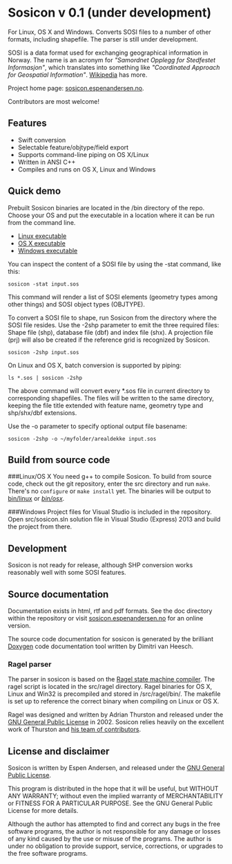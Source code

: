 # Sosicon v 0.1 (under development)
For Linux, OS X and Windows. Converts SOSI files to a number of other formats, including shapefile.
The parser is still under development.

SOSI is a data format used for exchanging geographical information in Norway. The name is an acronym
for _"Samordnet Opplegg for Stedfestet Informasjon"_, which translates into something like
_"Coordinated Approach for Geospatial Information"_. [Wikipedia](https://en.wikipedia.org/wiki/SOSI)
has more.

Project home page: [sosicon.espenandersen.no](http://sosicon.espenandersen.no/).

Contributors are most welcome!

## Features
*  Swift conversion
*  Selectable feature/objtype/field export
*  Supports command-line piping on OS X/Linux
*  Written in ANSI C++
*  Compiles and runs on OS X, Linux and Windows

## Quick demo
Prebuilt Sosicon binaries are located in the /bin directory of the repo. Choose your OS and put the
executable in a location where it can be run from the command line.

* [Linux executable](https://github.com/espena/sosicon/tree/master/bin/linux)
* [OS X executable](https://github.com/espena/sosicon/tree/master/bin/osx)
* [Windows executable](https://github.com/espena/sosicon/tree/master/bin/win)

You can inspect the content of a SOSI file by using the -stat command, like this:

`sosicon -stat input.sos`

This command will render a list of SOSI elements (geometry types among other things) and SOSI
object types (OBJTYPE).

To convert a SOSI file to shape, run Sosicon from the directory where the SOSI file
resides. Use the -2shp parameter to emit the three required files: Shape file (shp), database
file (dbf) and index file (shx). A projection file (prj) will also be created if the
reference grid is recognized by Sosicon.

`sosicon -2shp input.sos`

On Linux and OS X, batch conversion is supported by piping:

`ls *.sos | sosicon -2shp`

The above command will convert every *.sos file in current directory to corresponding shapefiles.
The files will be written to the same directory, keeping the file title extended with feature name,
geometry type and shp/shx/dbf extensions.

Use the -o parameter to specify optional output file basename:

`sosicon -2shp -o ~/myfolder/arealdekke input.sos`

## Build from source code

###Linux/OS X
You need g++ to compile Sosicon. To build from source code, check out the git repository, enter the
src directory and run `make`. There's no `configure` or `make install` yet. The binaries will be
output to [bin/linux](https://github.com/espena/sosicon/tree/master/bin/linux) or
<em>[bin/osx](https://github.com/espena/sosicon/tree/master/bin/osx)</em>.

###Windows
Project files for Visual Studio is included in the repository. Open src/sosicon.sln solution
file in Visual Studio (Express) 2013 and build the project from there.

## Development
Sosicon is not ready for release, although SHP conversion works reasonably well with some SOSI features.

## Source documentation
Documentation exists in html, rtf and pdf formats. See the doc directory within the repository or visit [sosicon.espenandersen.no](http://sosicon.espenandersen.no/) for an online version.

The source code documentation for sosicon is generated by the brilliant [Doxygen](http://www.stack.nl/~dimitri/doxygen/) code documentation tool written by Dimitri van Heesch.

### Ragel parser
The parser in sosicon is based on the [Ragel state machine compiler](http://www.complang.org/ragel/).
The ragel script is located in the src/ragel directory. Ragel binaries for OS X, Linux and Win32
is precompiled and stored in /src/ragel/bin/. The makefile is set up to reference the
correct binary when compiling on Linux or OS X.

Ragel was designed and written by Adrian Thurston and released under the
[GNU General Public License](http://www.gnu.org/licenses/gpl.txt) in 2002. Sosicon relies heavily
on the excellent work of Thurston and [his team of contributors](http://www.complang.org/ragel/CREDITS).

## License and disclaimer
Sosicon is written by Espen Andersen, and released under the [GNU General Public License](http://www.gnu.org/licenses/gpl.txt).

This program is distributed in the hope that it will be useful, but WITHOUT ANY WARRANTY; without even the implied warranty of MERCHANTABILITY or FITNESS FOR A PARTICULAR PURPOSE.  See the GNU General Public License for more details.

Although the author has attempted to find and correct any bugs in the free software programs, the author is not responsible for any damage or losses of any kind caused by the use or misuse of the programs. The author is under no obligation to provide support, service, corrections, or upgrades to the free software programs.
